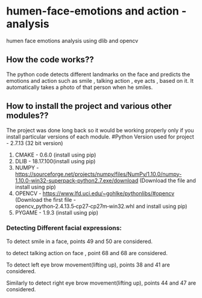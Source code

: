 # humen-face-emotions and action -analysis
humen face emotions analysis using dlib and opencv 


## How the code works??
The python code detects different landmarks on the face and predicts the emotions and action such as smile , talking action , eye acts , based on it. It automatically takes a photo of that person when he smiles. 
## How to install the project and various other modules??
The project was done long back so it would be working properly only if you install particular versions of each module.
#Python Version used for project - 2.7.13 (32 bit version)
1. CMAKE - 0.6.0 (install using pip)
2. DLIB - 18.17.100(install using pip)
3. NUMPY - https://sourceforge.net/projects/numpy/files/NumPy/1.10.0/numpy-1.10.0-win32-superpack-python2.7.exe/download (Download the file and install using pip)
4. OPENCV - https://www.lfd.uci.edu/~gohlke/pythonlibs/#opencv (Download the first file - opencv_python‑2.4.13.5‑cp27‑cp27m‑win32.whl and install using pip)
5. PYGAME - 1.9.3 (install using pip)

### Detecting Different facial expressions:
To detect smile in a face, points 49 and 50 are considered. 

to detect talking action on face , point 68 and 68 are considered.

To detect left eye brow movement(lifting up), points 38 and 41 are considered. 

Similarly to detect right eye brow movement(lifting up), points 44 and 47 are considered. 
